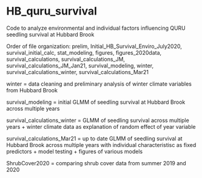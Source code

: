 # HB_quru_survival
Code to analyze environmental and individual factors influencing QURU seedling survival at Hubbard Brook

Order of file organization: prelim, Initial_HB_Survival_Enviro_July2020, survival_initial_calc, stat_modeling, figures, figures_2020data, survival_calculations, survival_calculations_JM, survival_calculations_JM_Jan21, survival_modeling, winter, survival_calculations_winter, survival_calculations_Mar21

winter = data cleaning and preliminary analysis of winter climate variables from Hubbard Brook 

survival_modeling = initial GLMM of seedling survival at Hubbard Brook across multiple years

survival_calculations_winter = GLMM of seedling survival across multiple years + winter climate data as explanation of random effect of year variable

survival_calculations_Mar21 = up to date GLMM of seedling survival at Hubbard Brook across multiple years with individual characteristisc as fixed predictors + model testing + figures of various models

ShrubCover2020 = comparing shrub cover data from summer 2019 and 2020 
